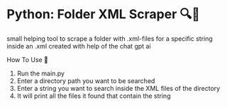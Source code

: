 # Python: Folder XML Scraper 🔍🐍
small helping tool to scrape a folder with .xml-files for a specific string inside an .xml
created with help of the chat gpt ai 

How To Use 🚀
1. Run the main.py
2. Enter a directory path you want to be searched
3. Enter a string you want to search inside the XML files of the directory   
4. It will print all the files it found that contain the string
